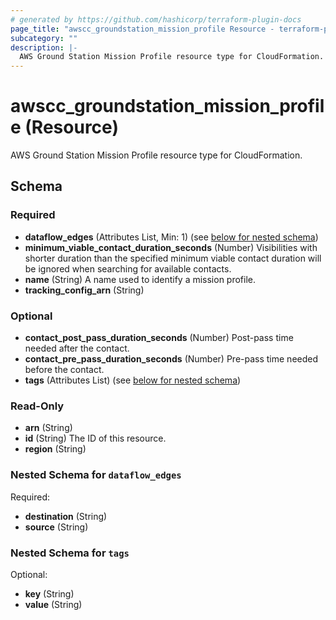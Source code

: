 ```yaml
---
# generated by https://github.com/hashicorp/terraform-plugin-docs
page_title: "awscc_groundstation_mission_profile Resource - terraform-provider-awscc"
subcategory: ""
description: |-
  AWS Ground Station Mission Profile resource type for CloudFormation.
---
```


# awscc_groundstation_mission_profile (Resource)

AWS Ground Station Mission Profile resource type for CloudFormation.



<!-- schema generated by tfplugindocs -->
## Schema

### Required

- **dataflow_edges** (Attributes List, Min: 1) (see [below for nested schema](#nestedatt--dataflow_edges))
- **minimum_viable_contact_duration_seconds** (Number) Visibilities with shorter duration than the specified minimum viable contact duration will be ignored when searching for available contacts.
- **name** (String) A name used to identify a mission profile.
- **tracking_config_arn** (String)

### Optional

- **contact_post_pass_duration_seconds** (Number) Post-pass time needed after the contact.
- **contact_pre_pass_duration_seconds** (Number) Pre-pass time needed before the contact.
- **tags** (Attributes List) (see [below for nested schema](#nestedatt--tags))

### Read-Only

- **arn** (String)
- **id** (String) The ID of this resource.
- **region** (String)

<a id="nestedatt--dataflow_edges"></a>
### Nested Schema for `dataflow_edges`

Required:

- **destination** (String)
- **source** (String)


<a id="nestedatt--tags"></a>
### Nested Schema for `tags`

Optional:

- **key** (String)
- **value** (String)


